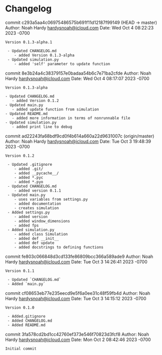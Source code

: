 # Changelog

commit c293a5aa4c06975486575b691f11d12187f99149 (HEAD -> master)
Author: Noah Hardy <hardysnoah@icloud.com>
Date:   Wed Oct 4 08:22:23 2023 -0700

    Version 0.1.3-alpha.1
    
     - Updated CHANGELOG.md
        - added Version 0.1.3-alpha
     - Updated simulation.py
        - added 'self' parameter to update function

commit 8e3b24a4c38379157e0badaa54b6c7e71ba2cfde
Author: Noah Hardy <hardysnoah@icloud.com>
Date:   Wed Oct 4 08:17:07 2023 -0700

    Version 0.1.3-alpha
    
    - Updated CHANGELOG.md
       - added Version 0.1.2
    - Updated main.py
       - added update function from simulation
    - Updated README.md
       - added more information in terms of nonrunnable file
    - Updated simulation.py
       - added print line to debug

commit ad22243fa68bdf9cd0f4b614a660a22d9631007c (origin/master)
Author: Noah Hardy <hardysnoah@icloud.com>
Date:   Tue Oct 3 19:48:39 2023 -0700

    Version 0.1.2
    
     - Updated .gitignore
        - added .git/
        - added __pycache__/
        - added *.pyc
        - added *.pyo
     - Updated CHANGELOG.md
        - added version 0.1.1
     - Updated main.py
        - uses variables from settings.py
        - added documentation
        - creates simulation
     - Added settings.py
        - added version
        - added window_dimensions
        - added fps
     - Added simulation.py
        - added class Simulation
        - added def __init__
        - added def update
        - added docstrings to defining functions

commit fe803c066848d3cd133fe86809bcc366a589ade9
Author: Noah Hardy <hardysnoah@icloud.com>
Date:   Tue Oct 3 14:26:41 2023 -0700

    Version 0.1.1
    
     - Updated `CHANGELOG.md`
     - Added `main.py`

commit cf08653eb77e235eecd9e5f6a0ee31c48f59fb4d
Author: Noah Hardy <hardysnoah@icloud.com>
Date:   Tue Oct 3 14:15:12 2023 -0700

    Version 0.1.0
    
     - Added.gitignore
     - Added CHANGELOG.md
     - Added README.md

commit 3fa578cd2bd1cc42760ef373e546f70823d3fcf8
Author: Noah Hardy <hardysnoah@icloud.com>
Date:   Mon Oct 2 08:42:46 2023 -0700

    Initial commit
